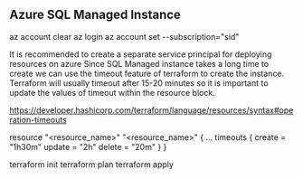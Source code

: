 ## Azure SQL Managed Instance

az account clear
az login
az account set --subscription="sid"

It is recommended to create a separate service principal for deploying resources on azure
Since SQL Managed instance takes a long time to create we can use the timeout feature of terraform to create the instance. Terraform will usually timeout after 15-20 minutes so it is important to update the values of timeout within the resource block.

https://developer.hashicorp.com/terraform/language/resources/syntax#operation-timeouts

resource "<resource_name>" "<resource_name>" {
  ...
  timeouts {
    create = "1h30m"
    update = "2h"
    delete = "20m"
  }
}



terraform init
terraform plan
terraform apply 